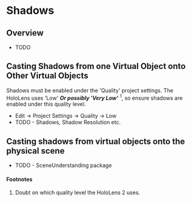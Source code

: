# Shadows
## Overview

- TODO

## Casting Shadows from one Virtual Object onto Other Virtual Objects

Shadows must be enabled under the 'Quality' project settings. The HoloLens uses 'Low' ***Or possibly 'Very Low'*** <sup>1</sup>, so ensure shadows are enabled under this quality level. 
- Edit -> Project Settings -> Quality -> Low
- TODO - Shadows, Shadow Resolution etc.

## Casting shadows from virtual objects onto the physical scene

- TODO - SceneUnderstanding package

#### Footnotes

1. Doubt on which quality level the HoloLens 2 uses.
